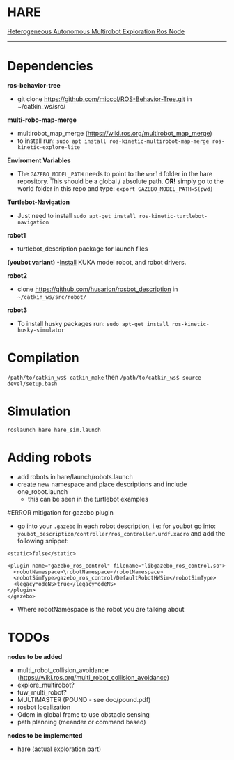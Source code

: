 # HARE
[Heterogeneous Autonomous Multirobot Exploration Ros Node](https://github.com/uga-ssrl/hare)

--------
# Dependencies
**ros-behavior-tree**
- git clone https://github.com/miccol/ROS-Behavior-Tree.git in ~/catkin_ws/src/

**multi-robo-map-merge**
- multirobot_map_merge (https://wiki.ros.org/multirobot_map_merge)
- to install run: ```sudo apt install ros-kinetic-multirobot-map-merge ros-kinetic-explore-lite```

**Enviroment Variables**
- The `GAZEBO_MODEL_PATH` needs to point to the `world` folder in the hare repository. This should be a global / absolute path. **OR!** simply go to the world folder in this repo and type: `export GAZEBO_MODEL_PATH=$(pwd)`

**Turtlebot-Navigation**
- Just need to install `sudo apt-get install ros-kinetic-turtlebot-navigation`

**robot1**
- turtlebot_description package for launch files

**(youbot variant)**
-[Install](http://www.youbot-store.com/wiki/index.php/Gazebo_simulation) KUKA model robot, and robot drivers.

**robot2**
- clone https://github.com/husarion/rosbot_description in ```~/catkin_ws/src/robot/```

**robot3**
- To install husky packages run: ```sudo apt-get install ros-kinetic-husky-simulator```

# Compilation
`/path/to/catkin_ws$ catkin_make`
then
`/path/to/catkin_ws$ source devel/setup.bash`

# Simulation
`roslaunch hare hare_sim.launch`

# Adding robots
- add robots in hare/launch/robots.launch
- create new namespace and place descriptions and include one_robot.launch
  - this can be seen in the turtlebot examples

#ERROR <LegaceModeNS> mitigation for gazebo plugin
- go into your ```.gazebo``` in each robot description, i.e: for youbot go into: ```youbot_description/controller/ros_controller.urdf.xacro``` and add the following snippet:

```<gazebo>
<static>false</static>

<plugin name="gazebo_ros_control" filename="libgazebo_ros_control.so">
  <robotNamespace>\robotNamespace</robotNamespace>
  <robotSimType>gazebo_ros_control/DefaultRobotHWSim</robotSimType>
  <legacyModeNS>true</legacyModeNS>
</plugin>
</gazebo>
```
- Where robotNamespace is the robot you are talking about

# TODOs
**nodes to be added**
- multi_robot_collision_avoidance (https://wiki.ros.org/multi_robot_collision_avoidance)
- explore_multirobot?
- tuw_multi_robot?
- MULTIMASTER (POUND - see doc/pound.pdf)
- rosbot localization
- Odom in global frame to use obstacle sensing
- path planning (meander or command based)

**nodes to be implemented**
- hare (actual exploration part)
